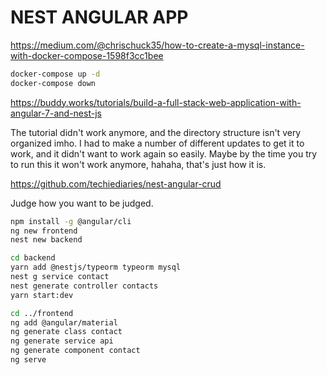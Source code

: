 # NEST ANGULAR APP 

https://medium.com/@chrischuck35/how-to-create-a-mysql-instance-with-docker-compose-1598f3cc1bee

```sh
docker-compose up -d
docker-compose down
```

https://buddy.works/tutorials/build-a-full-stack-web-application-with-angular-7-and-nest-js

The tutorial didn't work anymore, and the directory structure isn't very organized imho. I had to make a number of different updates to get it to work, and it didn't want to work again so easily. Maybe by the time you try to run this it won't work anymore, hahaha, that's just how it is.

https://github.com/techiediaries/nest-angular-crud

Judge how you want to be judged.

```sh
npm install -g @angular/cli
ng new frontend
nest new backend

cd backend
yarn add @nestjs/typeorm typeorm mysql
nest g service contact
nest generate controller contacts
yarn start:dev

cd ../frontend
ng add @angular/material
ng generate class contact
ng generate service api
ng generate component contact
ng serve

```

